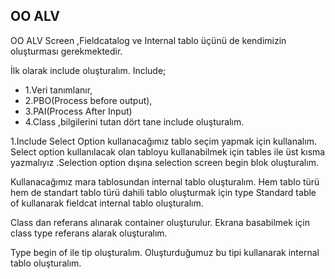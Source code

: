 ## OO ALV
OO ALV Screen ,Fieldcatalog ve Internal tablo üçünü de kendimizin oluşturması gerekmektedir.

İlk olarak include oluşturalım. 
Include; 
* 1.Veri tanımlanır, 
* 2.PBO(Process before output),
* 3.PAI(Process After Input)
* 4.Class ,bilgilerini tutan dört tane include oluşturalım.

1.Include
Select Option kullanacağımız tablo seçim yapmak için kullanalım. Select option kullanılacak olan tabloyu kullanabilmek için tables ile üst kısma yazmalıyız .Selection option dışına selection screen begin blok oluşturalım.

Kullanacağımız mara tablosundan internal tablo oluşturalım.
Hem tablo türü hem de standart tablo türü dahili tablo oluşturmak için type Standard table of kullanarak fieldcat internal tablo oluşturalım.

Class dan referans alınarak container oluşturulur.
Ekrana basabilmek için class type referans alarak  oluşturalım. 

Type begin of ile tip oluşturalım. Oluşturduğumuz bu tipi kullanarak internal tablo oluşturalım. 


